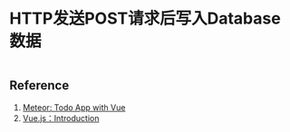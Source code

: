 # HTTP发送POST请求后写入Database数据


```javascript

```



## Reference

1. [Meteor: Todo App with Vue](https://www.meteor.com/tutorials/vue/components)
2. [Vue.js：Introduction](https://vuejs.org/v2/guide/)
